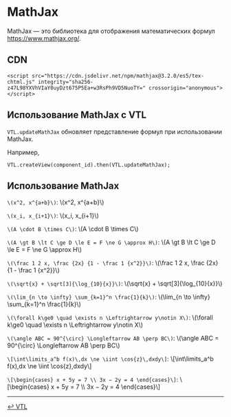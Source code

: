 # MathJax

MathJax &#8212; это библиотека для отображения математических формул <https://www.mathjax.org/>.

## CDN

```
<script src="https://cdn.jsdelivr.net/npm/mathjax@3.2.0/es5/tex-chtml.js" integrity="sha256-z47L98YXVhVIaY0uyDzt675P5Ea+w3RsPh9VD5NuoTY=" crossorigin="anonymous"></script>
```

## Использование MathJax с VTL

`VTL.updateMathJax` обновляет представление формул при использовании MathJax.

Например,
```
VTL.createView(component_id).then(VTL.updateMathJax);
```

## Использование MathJax

`\(x^2, x^{a+b}\)`: \\(x^2, x^{a+b}\\)

`\(x_i, x_{i+1}\)`: \\(x_i, x_{i+1}\\)

`\(A \cdot B \times C\)`:  \\(A \cdot B \times C\\)

`\(A \gt B \lt C \ge D \le E = F \ne G \approx H\)`:
\\(A \gt B \lt C \ge D \le E = F \ne G \approx H\\)

`\(\frac 1 2 x, \frac {2x} {1 - \frac 1 {x^2}}\)`:
\\(\frac 1 2 x, \frac {2x} {1 - \frac 1 {x^2}}\\)

`\(\sqrt{x} + \sqrt[3]{\log_{10}{x}}\)`: \\(\sqrt{x} + \sqrt\[3\]{\log_{10}{x}}\\)

`\(\lim_{n \to \infty} \sum_{k=1}^n \frac{1}{k}\)`:
\\(\lim_{n \to \infty} \sum_{k=1}^n \frac{1}{k}\\)

`\(\forall k\ge0 \quad \exists n \Leftrightarrow y\notin X\)`:
\\(\forall k\ge0 \quad \exists n \Leftrightarrow y\notin X\\)

`\(\angle ABC = 90^{\circ} \Longleftarrow AB \perp BC\)`:
\\(\angle ABC = 90^{\circ} \Longleftarrow AB \perp BC\\)

`\[\int\limits_a^b f(x)\,dx \ne \iint \cos{z}\,dxdy\]`:
\\[\int\limits_a^b f(x)\,dx \ne \iint \cos{z}\,dxdy\\]

`\[\begin{cases} x + 5y = 7 \\ 3x − 2y = 4 \end{cases}\]`:
\\[\begin{cases} x + 5y = 7 \\\\ 3x − 2y = 4 \end{cases}\\]
________________________________________________________________________________
[↩ VTL](index.md)
<script src="https://cdn.jsdelivr.net/npm/mathjax@3.2.0/es5/tex-chtml.js" integrity="sha256-z47L98YXVhVIaY0uyDzt675P5Ea+w3RsPh9VD5NuoTY=" crossorigin="anonymous"></script>
